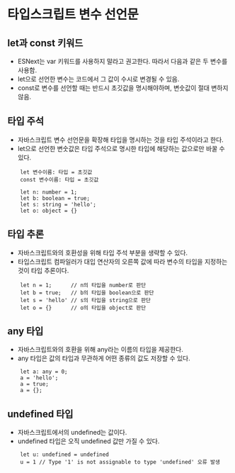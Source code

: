 # 타입스크립트 변수 선언문

## let과 const 키워드
- ESNext는 var 키워드를 사용하지 말라고 권고한다. 따라서 다음과 같은 두 변수를 사용함.
- let으로 선언한 변수는 코드에서 그 값이 수시로 변경될 수 있음.
- const로 변수를 선언할 때는 반드시 초깃값을 명시해야하며, 변숫값이 절대 변하지 않음.

## 타입 주석
- 자바스크립트 변수 선언문을 확장해 타입을 명시하는 것을 타입 주석이라고 한다.
- let으로 선언한 변숫값은 타입 주석으로 명시한 타입에 해당하는 값으로만 바꿀 수 있다.
 
```TS
    let 변수이름: 타입 = 초깃값
    const 변수이름: 타입 = 초깃값
```
```TS
    let n: number = 1;
    let b: boolean = true;
    let s: string = 'hello';
    let o: object = {}
```

## 타입 추론
- 자바스크립트와의 호환성을 위해 타입 주석 부분을 생략할 수 있다.
- 타입스크립트 컴파일러가 대입 연산자의 오른쪽 값에 따라 변수의 타입을 지정하는 것이 타입 추론이다.
```TS
    let n = 1;      // n의 타입을 number로 판단
    let b = true;   // b의 타입을 boolean으로 판단
    let s = 'hello' // s의 타입을 string으로 판단
    let o = {}      // o의 타입을 object로 판단
```

## any 타입
- 자바스크립트와의 호환을 위해 any라는 이름의 타입을 제공한다.
- any 타입은 값의 타입과 무관하게 어떤 종류의 값도 저장할 수 있다.
```TS
    let a: any = 0;
    a = 'hello';
    a = true;
    a = {};
```

## undefined 타입
- 자바스크립트에서의 undefined는 값이다.
- undefined 타입은 오직 undefined 값만 가질 수 있다.
```TS
    let u: undefined = undefined
    u = 1 // Type '1' is not assignable to type 'undefined' 오류 발생
```